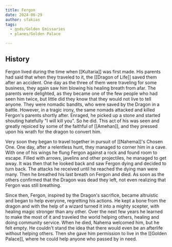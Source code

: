 ```yaml
---
title: Fergon
date: 2024-06-29
author: sfakias
tags:
  - gods/Golden Emissaries
  - planes/Golden Palace

---
```


## History

Fergon lived during the time when [[Kultaria]] was first made. His parents had said that when they traveled to it, the [[Dragon of Life]] saved them after an accident. One day as the three of them were traveling for some business, they again saw him blowing his healing breath from afar. The parents were delighted, as they became one of the few people who had seen him twice, but little did they know that they would not live to tell anyone. They were nomadic bandits, who were saved by the Dragon in a battle. However, in a tragic irony, the same nomads attacked and killed Fergon's parents shortly after. Enraged, he picked up a stone and started shouting hatefully "I will kill you". So he did. This act of his was seen and greatly rejoiced by some of the faithful of [[Amehan]], and they pressed upon his wrath for the dragon to convert him.

Very soon they began to travel together in pursuit of [[Nahema]]'s Chosen One. One day, after a relentless hunt, they managed to corner him in a cave. With one of his wings he flung Fergon against a rock and found room to escape. Filled with arrows, javelins and other projectiles, he managed to get away. It was then that he looked back and saw Fergon dying and decided to turn back. The attacks he received until he reached the dying man were many. Then he breathed his last breath on Fergon and died. As soon as the others confirmed that the Dragon was dead they left, not even realizing that Fergon was still breathing.

Since then, Fergon, inspired by the Dragon's sacrifice, became altruistic and began to help everyone, regretting his actions. He kept a bone from the dragon and with the help of a wizard turned it into a mighty scepter, with healing magic stronger than any other. Over the next few years he learned to make the most of it and traveled the world helping others, healing and doing community service. When he died, Nahema welcomed him, but he felt empty. He couldn't stand the idea that there would even be an afterlife without helping others. Then she gave him permission to live in the [[Golden Palace]], where he could help anyone who passed by in need.